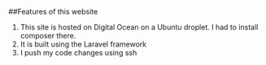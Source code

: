 
##Features of this website

1. This site is hosted on Digital Ocean on a Ubuntu droplet. I had to install composer there.
2. It is built using the Laravel framework
3. I push my code changes using ssh

